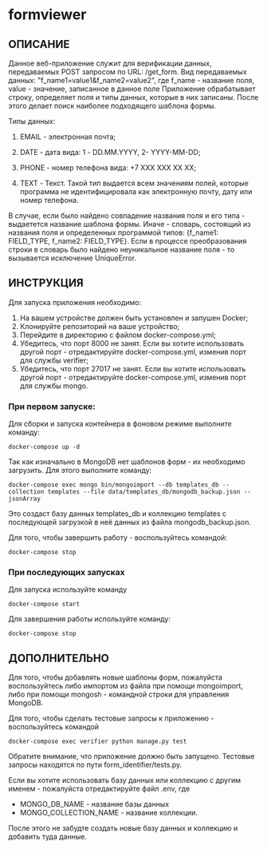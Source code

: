 # formviewer
## ОПИСАНИЕ
Данное веб-приложение служит для верификации данных, передаваемых POST запросом по URL: /get_form. Вид передаваемых данных: "f_name1=value1&f_name2=value2", где f_name - название поля, value - значение, записанное в данное поле
Приложение обрабатывает строку, определяет поля и типы данных, которые в них записаны. После этого делает поиск наиболее подходящего шаблона формы.

Типы данных: 

1. EMAIL - электронная почта;

2. DATE - дата вида: 1 - DD.MM.YYYY, 2- YYYY-MM-DD;

3. PHONE - номер телефона вида: +7 XXX XXX XX XX;

4. TEXT - Текст. Такой тип выдается всем значениям полей, которые программа не идентифицировала как электронную почту, дату или номер телефона.

В случае, если было найдено совпадение названия поля и его типа - выдаетется название шаблона формы. Иначе - словарь, состоящий из названия поля и определенных программой типов: {f_name1: FIELD_TYPE, f_name2: FIELD_TYPE}. Если в процессе преобразования строки в словарь было найдено неуникальное название поля - то вызывается исключение UniqueError.
## ИНСТРУКЦИЯ

Для запуска приложения необходимо:

1. На вашем устройстве должен быть установлен и запушен Docker;
2. Клонируйте репозиторий на ваше устройство;
3. Перейдите в директорию с файлом docker-compose.yml;
4. Убедитесь, что порт 8000 не занят. Если вы хотите использовать другой порт - отредактируйте docker-compose.yml, изменив порт для службы verifier;
5. Убедитесь, что порт 27017 не занят. Если вы хотите использовать другой порт - отредактируйте docker-compose.yml, изменив порт для службы mongo.

### При первом запуске: 

Для сборки и запуска контейнера в фоновом режиме выполните команду:

    docker-compose up -d

Так как изначально в MongoDB нет шаблонов форм - их необходимо загрузить. Для этого выполните команду:

    docker-compose exec mongo bin/mongoimport --db templates_db --collection templates --file data/templates_db/mongodb_backup.json --jsonArray

Это создаст базу данных templates_db и коллекцию templates с последующей загрузкой в неё данных из файла mongodb_backup.json.

Для того, чтобы завершить работу - воспользуйтесь командой:
    
    docker-compose stop

### При последующих запусках

Для запуска используйте команду
    
    docker-compose start

Для завершения работы используйте команду: 
    
    docker-compose stop

## ДОПОЛНИТЕЛЬНО

Для того, чтобы добавлять новые шаблоны форм, пожалуйста воспользуйтесь либо импортом из файла при помощи mongoimport, 
либо при помощи mongosh - командной строки для управления MongoDB.

Для того, чтобы сделать тестовые запросы к приложению - воспользуйтесь командой
    
    docker-compose exec verifier python manage.py test

Обратите внимание, что приложение должно быть запущено. Тестовые запросы находятся по пути form_identifier/tests.py.

Если вы хотите использовать базу данных или коллекцию с другим именем - пожалуйста отредактируйте файл .env, где
- MONGO_DB_NAME - название базы данных
- MONGO_COLLECTION_NAME - название коллекции.

После этого не забудте создать новые базу данных и коллекцию и добавить туда данные. 

